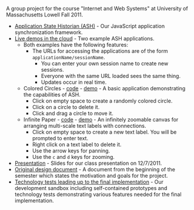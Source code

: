 A group project for the course "Internet and Web Systems" at University of Massachusetts Lowell Fall 2011.

 - [Application State Historian (ASH)](https://github.com/curran/IWSCourseProject/tree/master/ASH) - Our JavaScript application synchronization framework.
 - [Live demos in the cloud](http://universalvisualization.org:8000/) - Two example ASH applications.
   - Both examples have the following features:
     - The URLs for accessing the applications are of the form `applicationName/sessionName`.
       - You can enter your own session name to create new sessions.
       - Everyone with the same URL loaded sees the same thing.
       - Updates occur in real time.
   - Colored Circles - [code](https://github.com/curran/IWSCourseProject/blob/master/ASH/static/examples/ColoredCircles.html) - [demo](http://universalvisualization.org:8000/ColoredCircles/test) - A basic application demonstrating the capabilities of ASH.
     - Click on empty space to create a randomly colored circle.
     - Click on a circle to delete it.
     - Click and drag a circle to move it.
   - Infinite Paper - [code](https://github.com/curran/IWSCourseProject/blob/master/ASH/static/examples/InfinitePaper.html) - [demo](http://universalvisualization.org:8000/InfinitePaper/test) - An infinitely zoomable canvas for arranging multi-scale text labels with connections.
     - Click on empty space to create a new text label. You will be prompted to enter text.
     - Right click on a text label to delete it.
     - Use the arrow keys for panning.
     - Use the `c` and `d` keys for zooming.
 - [Presentation](https://docs.google.com/presentation/pub?id=1SYXQqSjGpwKb2GZ8SVdP34-BK9p5tKYcNJ4Dxkch4Vw&start=false&loop=false&delayms=3000) - Slides for our class presentation on 12/7/2011.
 - [Original design document](http://curransoft.com/code/2011/09/application-state-historian/) - A document from the beginning of the semester which states the motivation and goals for the project.
 - [Technology tests leading up to the final implementation](https://github.com/curran/IWSCourseProject/tree/master/tests) - Our development sandbox including self-contained prototypes and technology tests demonstrating various features needed for the final implementation.